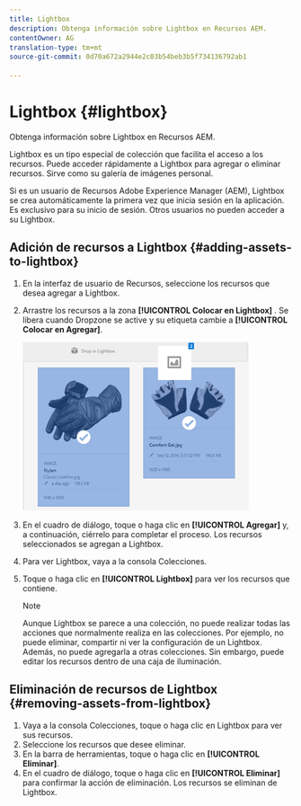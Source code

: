 ```yaml
---
title: Lightbox
description: Obtenga información sobre Lightbox en Recursos AEM.
contentOwner: AG
translation-type: tm+mt
source-git-commit: 0d70a672a2944e2c03b54beb3b5f734136792ab1

---
```



# Lightbox {#lightbox}

Obtenga información sobre Lightbox en Recursos AEM.

Lightbox es un tipo especial de colección que facilita el acceso a los recursos. Puede acceder rápidamente a Lightbox para agregar o eliminar recursos. Sirve como su galería de imágenes personal.

Si es un usuario de Recursos Adobe Experience Manager (AEM), Lightbox se crea automáticamente la primera vez que inicia sesión en la aplicación. Es exclusivo para su inicio de sesión. Otros usuarios no pueden acceder a su Lightbox.

## Adición de recursos a Lightbox {#adding-assets-to-lightbox}

1. En la interfaz de usuario de Recursos, seleccione los recursos que desea agregar a Lightbox.
1. Arrastre los recursos a la zona **[!UICONTROL Colocar en Lightbox]** . Se libera cuando Dropzone se active y su etiqueta cambie a **[!UICONTROL Colocar en Agregar]**.

   ![add_to_lightbox](assets/add_to_lightbox.png)

1. En el cuadro de diálogo, toque o haga clic en **[!UICONTROL Agregar]** y, a continuación, ciérrelo para completar el proceso. Los recursos seleccionados se agregan a Lightbox.
1. Para ver Lightbox, vaya a la consola Colecciones.
1. Toque o haga clic en **[!UICONTROL Lightbox]** para ver los recursos que contiene.

   >[!NOTE]
   >
   >Aunque Lightbox se parece a una colección, no puede realizar todas las acciones que normalmente realiza en las colecciones. Por ejemplo, no puede eliminar, compartir ni ver la configuración de un Lightbox. Además, no puede agregarla a otras colecciones. Sin embargo, puede editar los recursos dentro de una caja de iluminación.

## Eliminación de recursos de Lightbox {#removing-assets-from-lightbox}

1. Vaya a la consola Colecciones, toque o haga clic en Lightbox para ver sus recursos.
1. Seleccione los recursos que desee eliminar.
1. En la barra de herramientas, toque o haga clic en **[!UICONTROL Eliminar]**.
1. En el cuadro de diálogo, toque o haga clic en **[!UICONTROL Eliminar]** para confirmar la acción de eliminación. Los recursos se eliminan de Lightbox.

